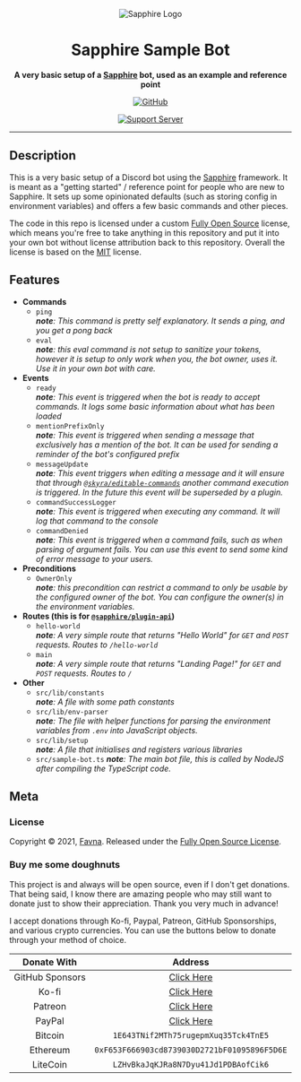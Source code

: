 <div align="center">

![Sapphire Logo](https://cdn.skyra.pw/gh-assets/sapphire-banner.png)

# Sapphire Sample Bot

**A very basic setup of a [Sapphire] bot, used as an example and reference point**

[![GitHub](https://img.shields.io/badge/license-Fully%20Open%20Source-green?logo=github)](https://github.com/favna/sapphire-sample-bot/blob/main/LICENSE.md)

[![Support Server](https://discord.com/api/guilds/737141877803057244/embed.png?style=banner2)](https://sapphirejs.dev/discord)

</div>

---

## Description

This is a very basic setup of a Discord bot using the [Sapphire] framework. It is meant as a "getting started" / reference point for people who are new to Sapphire. It sets up some opinionated defaults (such as storing config in environment variables) and offers a few basic commands and other pieces.

The code in this repo is licensed under a custom [Fully Open Source][fully-open-source] license, which means you're free to take anything in this repository and put it into your own bot without license attribution back to this repository. Overall the license is based on the [MIT] license.

## Features

-   **Commands**
    -   `ping`  
        _**note**: This command is pretty self explanatory. It sends a ping, and you get a pong back_
    -   `eval`  
        _**note**: this eval command is not setup to sanitize your tokens, however it is setup to only work when you, the bot owner, uses it. Use it in your own bot with care._
-   **Events**
    -   `ready`  
        _**note**: This event is triggered when the bot is ready to accept commands. It logs some basic information about what has been loaded_
    -   `mentionPrefixOnly`  
         _**note**: This event is triggered when sending a message that exclusively has a mention of the bot. It can be used for sending a reminder of the bot's configured prefix_
    -   `messageUpdate`  
         _**note**: This event triggers when editing a message and it will ensure that through [`@skyra/editable-commands`] another command execution is triggered. In the future this event will be superseded by a plugin._
    -   `commandSuccessLogger`  
         _**note**: This event is triggered when executing any command. It will log that command to the console_
    -   `commandDenied`  
         _**note**: This event is triggered when a command fails, such as when parsing of argument fails. You can use this event to send some kind of error message to your users._
-   **Preconditions**
    -   `OwnerOnly`  
        _**note**: this precondition can restrict a command to only be usable by the configured owner of the bot. You can configure the owner(s) in the environment variables._
-   **Routes (this is for [`@sapphire/plugin-api`])**
    -   `hello-world`  
        _**note**: A very simple route that returns "Hello World" for `GET` and `POST` requests. Routes to `/hello-world`_
    -   `main`  
        _**note**: A very simple route that returns "Landing Page!" for `GET` and `POST` requests. Routes to `/`_
-   **Other**
    -   `src/lib/constants`  
         _**note**: A file with some path constants_
    -   `src/lib/env-parser`  
         _**note**: The file with helper functions for parsing the environment variables from `.env` into JavaScript objects._
    -   `src/lib/setup`  
         _**note**: A file that initialises and registers various libraries_
    -   `src/sample-bot.ts`
        _**note**: The main bot file, this is called by NodeJS after compiling the TypeScript code._

## Meta

### License

Copyright © 2021, [Favna](https://github.com/Favna).
Released under the [Fully Open Source License][fully-open-source].

### Buy me some doughnuts

This project is and always will be open source, even if I don't get donations. That being said, I know there are amazing people who may still want to donate just to show their appreciation. Thank you very much in advance!

I accept donations through Ko-fi, Paypal, Patreon, GitHub Sponsorships, and various crypto currencies. You can use the buttons below to donate through your method of choice.

|   Donate With   |                   Address                    |
| :-------------: | :------------------------------------------: |
| GitHub Sponsors |         [Click Here][githubsponsors]         |
|      Ko-fi      |          [Click Here][kofisponsors]          |
|     Patreon     |        [Click Here][patreonsponsors]         |
|     PayPal      |         [Click Here][paypalsponsors]         |
|     Bitcoin     |     `1E643TNif2MTh75rugepmXuq35Tck4TnE5`     |
|    Ethereum     | `0xF653F666903cd8739030D2721bF01095896F5D6E` |
|    LiteCoin     |     `LZHvBkaJqKJRa8N7Dyu41Jd1PDBAofCik6`     |

[sapphire]: https://github.com/sapphiredev/framework
[fully-open-source]: LICENSE.md
[mit]: https://opensource.org/licenses/MIT
[`@skyra/editable-commands`]: https://www.npmjs.com/package/@skyra/editable-commands
[`@sapphire/plugin-api`]: https://www.npmjs.com/package/@sapphire/plugin-api
[githubsponsors]: https://github.com/sponsors/Favna
[kofisponsors]: https://donate.favware.tech/kofi
[patreonsponsors]: https://donate.favware.tech/patreon
[paypalsponsors]: https://donate.favware.tech/paypal
